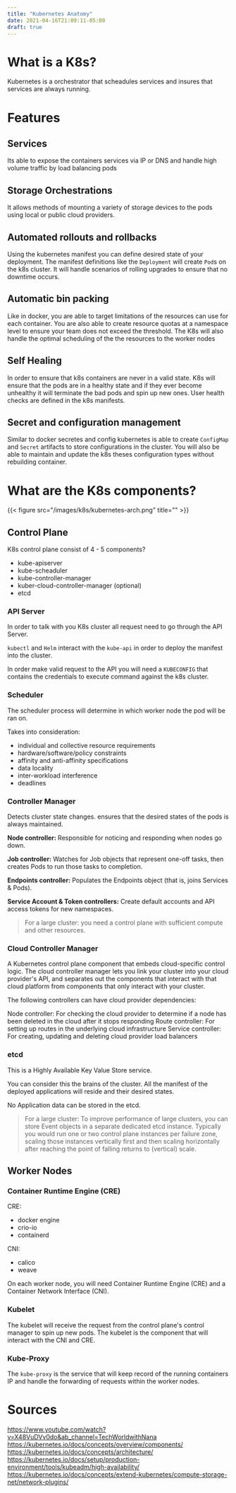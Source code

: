 ```yaml
---
title: "Kubernetes Anatomy"
date: 2021-04-16T21:09:11-05:00
draft: true
---
```


# What is a K8s?

Kubernetes is a orchestrator that scheadules services and insures that services are always running.

# Features

## Services

Its able to expose the containers services via IP or DNS and handle high volume  traffic by load balancing pods

## Storage Orchestrations

It allows methods of mounting a variety of storage devices to the pods using local or public cloud providers.

## Automated rollouts and rollbacks

Using the kubernetes manifest you can define desired state of your deployment. The manifest definitions like the `Deployment` will create `Pod`s on the k8s cluster. It will handle scenarios of rolling upgrades to ensure that no downtime occurs.

## Automatic bin packing

Like in docker, you are able to target limitations of the resources can use for each container. You are also able to create resource quotas at a namespace level to ensure your team does not exceed the threshold.
The K8s will also handle the optimal scheduling of the the resources to the worker nodes

## Self Healing

In order to ensure that k8s containers are never in a valid state. K8s will ensure that the pods are in a healthy state and if they ever become unhealthy it will terminate the bad pods and spin up new ones. User health checks are defined in the k8s manifests.

## Secret and configuration management

Similar to docker secretes and config kubernetes is able to create `ConfigMap` and `Secret` artifacts to store configurations in the cluster. You will also be able to maintain and update the k8s theses configuration types without rebuilding container.



# What are the K8s components?

{{< figure src="/images/k8s/kubernetes-arch.png" title="" >}}

## Control Plane

K8s control plane consist of 4 - 5 components?

* kube-apiserver
* kube-scheaduler
* kube-controller-manager
* kuber-cloud-controller-manager (optional)
* etcd

### API Server

In order to talk with you K8s cluster all request need to go through the API Server.

`kubectl` and `Helm` interact with the `kube-api` in order to deploy the manifest into the cluster.

In order make valid request to the API you will need a `KUBECONFIG` that contains the credentials to execute command against the k8s cluster.

### Scheduler

The scheduler process will determine in which worker node the pod will be ran on.

Takes into consideration:

* individual and collective resource requirements
* hardware/software/policy constraints
* affinity and anti-affinity specifications
* data locality
* inter-workload interference
* deadlines

### Controller Manager

Detects cluster state changes. ensures that the desired states of the pods is always maintained.

**Node controller:**
Responsible for noticing and responding when nodes go down.

**Job controller:**
Watches for Job objects that represent one-off tasks, then creates Pods to run those tasks to completion.

**Endpoints controller:**
Populates the Endpoints object (that is, joins Services & Pods).

**Service Account & Token controllers:**
Create default accounts and API access tokens for new namespaces.

> For a large cluster: you need a control plane with sufficient compute and other resources.

### Cloud Controller Manager

A Kubernetes control plane component that embeds cloud-specific control logic. The cloud controller manager lets you link your cluster into your cloud provider's API, and separates out the components that interact with that cloud platform from components that only interact with your cluster.

The following controllers can have cloud provider dependencies:

Node controller: For checking the cloud provider to determine if a node has been deleted in the cloud after it stops responding
Route controller: For setting up routes in the underlying cloud infrastructure
Service controller: For creating, updating and deleting cloud provider load balancers

### etcd

This is a Highly Available Key Value Store service.

You can consider this the brains of the cluster. All the manifest of the deployed applications will reside and their desired states.

No Application data can be stored in the etcd.



> For a large cluster:
> To improve performance of large clusters, you can store Event objects in a separate dedicated etcd instance. Typically you would run one or two control plane instances per failure zone, scaling those instances vertically first and then scaling horizontally after reaching the point of falling returns to (vertical) scale.

## Worker Nodes

### Container Runtime Engine (CRE)

CRE:
* docker engine
* crio-io
* containerd

CNI:
* calico
* weave

On each worker node, you will need Container Runtime Engine (CRE) and a Container Network Interface (CNI).
### Kubelet

The kubelet will receive the request from the control plane's control manager to spin up new pods. The kubelet is the component that will interact with the CNI and CRE.

### Kube-Proxy

The `kube-proxy` is the service that will keep record of the running containers IP and handle the forwarding of requests within the worker nodes.





# Sources

https://www.youtube.com/watch?v=X48VuDVv0do&ab_channel=TechWorldwithNana
https://kubernetes.io/docs/concepts/overview/components/
https://kubernetes.io/docs/concepts/architecture/
https://kubernetes.io/docs/setup/production-environment/tools/kubeadm/high-availability/
https://kubernetes.io/docs/concepts/extend-kubernetes/compute-storage-net/network-plugins/